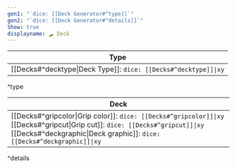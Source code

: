 ```yaml
---
gen1: "`dice: [[Deck Generator#^type]]`"
gen2: "`dice: [[Deck Generator#^details]]`"
Show: true
displayname: 🛹 Deck
---
```


| Type |
| ---- |
| [[Decks#^decktype\|Deck Type]]: `dice: [[Decks#^decktype]]\|xy` |
^type

| Deck |
| ---- |
| [[Decks#^gripcolor\|Grip color]]: `dice: [[Decks#^gripcolor]]\|xy`<br>[[Decks#^gripcut\|Grip cut]]: `dice: [[Decks#^gripcut]]\|xy`<br>[[Decks#^deckgraphic\|Deck graphic]]: `dice: [[Decks#^deckgraphic]]\|xy` |
^details


